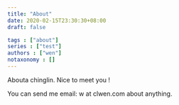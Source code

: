 ```yaml
---
title: "About"
date: 2020-02-15T23:30:30+08:00
draft: false

tags : ["about"]
series : ["test"]
authors : ["wen"]
notaxonomy : []
---
```


Abouta chinglin. Nice to meet you !

You can send me email: w at clwen.com about anything.
